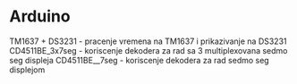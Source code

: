 # Arduino
TM1637 + DS3231 - pracenje vremena na TM1637 i prikazivanje na DS3231
CD4511BE_3x7seg - koriscenje dekodera za rad sa 3 multiplexovana sedmo seg displeja
CD4511BE__7seg - koriscenje dekodera za rad sedmo seg displejom
